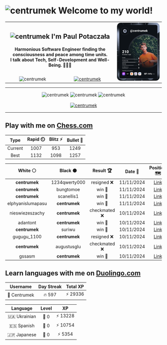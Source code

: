 <h1>
  <img
    src="https://emojis.slackmojis.com/emojis/images/1531849430/4246/blob-sunglasses.gif"
    width="30"
    alt="centrumek"
  />
  Welcome to my world!
</h1>

<table>
  <tbody>
    <tr>
      <td align="center" width="70%" colspan="2">
        <h2>
          <img
            src="https://raw.githubusercontent.com/MartinHeinz/MartinHeinz/master/wave.gif"
            width="30px"
            alt="centrumek"
          />
          I'm Paul Potaczała
        </h2>
        <h4>
          Harmonious Software Engineer finding the consciousness and peace among time units.
          <br/>
          I talk about Tech, Self-Development and Well-Being. 🌿🧘🚀
        </h4>
      </td>
      <td width="30%" rowspan="2">
        <a href="https://app.daily.dev/centrumek">
          <img
            src="./devcard.svg"
            alt="centrumek"
          />
        </a>
      </td>
    </tr>
    <tr align="center">
      <td>
        <img
          src="https://komarev.com/ghpvc/?username=centrumek&label=visitors&color=0e75b6&style=flat"
          alt="centrumek"
        >
      </td>
      <td>
        <a href="https://stackoverflow.com/users/14496012/centrumek">
          <img
            src="https://stackoverflow.com/users/flair/14496012.png?theme=dark"
            alt="centrumek"
          >
        </a>
      </td>
    </tr>
  </tbody>
</table>

---
<div align="center">
  <img 
    src="https://github-readme-stats.vercel.app/api?username=centrumek&show_icons=true&count_private=true&theme=dark&hide_border=true&hide=issues,contribs&bg_color=00000000"
    alt="centrumek"
  />
  <img
    src="https://github-readme-stats.vercel.app/api/top-langs/?username=centrumek&layout=compact&hide_border=true&theme=dark&bg_color=00000000&langs_count=6&exclude_repo=air-statistic-app"
    alt="centrumek"
  />
  <img 
    src="https://github-readme-streak-stats.herokuapp.com?user=centrumek&theme=dark&hide_border=true&background=FFFFFF00"
    alt="centrumek"
  />
  <br/>
  <br/>
  <a href="https://www.buymeacoffee.com/centrumek">
    <img
      src="https://cdn.buymeacoffee.com/buttons/v2/default-orange.png"
      height="50"
      width="210"
      alt="centrumek"
    />
  </a>
</div>

---

## Play with me on [Chess.com](https://www.chess.com/member/centrumek)

<div align="center">
<!--START_SECTION:chessStats-->
<!-- Automatically generated with https://github.com/Balastrong/chess-stats-action -->

| Type | Rapid ⏲️ | Blitz ⚡ | Bullet 🔫 |
|:---:|:---:|:---:|:---:|
| Current | 1007 | 953 | 1249 |
| Best | 1132 | 1098 | 1257 |

| White ⚪ | Black ⚫ | Result 🏆 | Date 📅 | Position 🗺️ | Type 🕕 |
|:---:|:---:|:---:|:---:|:---:|:---:|
| **centrumek** | 1234qwerty000 | resigned ❌ | 11/11/2024 | <a href="http://www.ee.unb.ca/cgi-bin/tervo/fen.pl?select=8/1p5K/8/8/2k5/8/8/q7 w - -">Link</a> | Bullet |
| **centrumek** | bungtomoe | win 🥇 | 11/11/2024 | <a href="http://www.ee.unb.ca/cgi-bin/tervo/fen.pl?select=8/1k2np2/p5p1/P1pq4/8/8/4K3/8 b - -">Link</a> | Bullet |
| **centrumek** | scanellis1 | win 🥇 | 11/11/2024 | <a href="http://www.ee.unb.ca/cgi-bin/tervo/fen.pl?select=6k1/p2r2b1/P2Bp1pp/1p1pP3/3P2q1/2P3n1/6R1/4Q1K1 b - -">Link</a> | Bullet |
| elphyanislumapasu | **centrumek** | win 🥇 | 11/11/2024 | <a href="http://www.ee.unb.ca/cgi-bin/tervo/fen.pl?select=6k1/pp5p/5rpP/8/3R2P1/1P6/P1P5/2K4R w - -">Link</a> | Bullet |
| nieswiezeszachy | **centrumek** | checkmated ❌ | 10/11/2024 | <a href="http://www.ee.unb.ca/cgi-bin/tervo/fen.pl?select=8/p3R1Q1/7k/4rppp/8/8/PPP2PPP/6K1 b - -">Link</a> | Bullet |
| adantont | **centrumek** | win 🥇 | 10/11/2024 | <a href="http://www.ee.unb.ca/cgi-bin/tervo/fen.pl?select=8/8/6k1/4K3/4Pp1p/5r2/8/8 w - -">Link</a> | Bullet |
| **centrumek** | suriwu | win 🥇 | 10/11/2024 | <a href="http://www.ee.unb.ca/cgi-bin/tervo/fen.pl?select=Q7/1Q6/8/8/k6K/8/8/8 b - -">Link</a> | Bullet |
| gugugu_1100 | **centrumek** | resigned ❌ | 10/11/2024 | <a href="http://www.ee.unb.ca/cgi-bin/tervo/fen.pl?select=r1b5/pp1kq3/n1p1pp2/3p3Q/7P/4P2N/PPPP1P2/RNB1KB1R b KQ -">Link</a> | Bullet |
| **centrumek** | augustusglu | checkmated ❌ | 10/11/2024 | <a href="http://www.ee.unb.ca/cgi-bin/tervo/fen.pl?select=2kr4/ppp2p2/1b6/1P2pp2/2R1P2P/3P1Pr1/4B2R/5Kq1 w - -">Link</a> | Bullet |
| gssasm | **centrumek** | win 🥇 | 10/11/2024 | <a href="http://www.ee.unb.ca/cgi-bin/tervo/fen.pl?select=r1b5/pp5Q/2p1p3/4kp2/2P4p/1P2P2P/P3KP2/8 w - -">Link</a> | Bullet |

<!--END_SECTION:chessStats-->
</div>

## Learn languages with me on [Duolingo.com](https://www.duolingo.com/profile/Centrumek)

<div align="center">
<!--START_SECTION:duolingoStats-->
<!-- Automatically generated with https://github.com/centrumek/duolingo-readme-stats-->

| Username | Day Streak | Total XP |
|:---:|:---:|:---:|
| 👤 Centrumek | 🔥 597 | ⚡ 29336 |

| Language | Level | XP |
|:---:|:---:|:---:|
| 🇺🇦 Ukrainian | 👑 0 | ⚡ 13228 |
| 🇪🇸 Spanish | 👑 0 | ⚡ 10754 |
| 🇯🇵 Japanese | 👑 0 | ⚡ 5354 |

<!--END_SECTION:duolingoStats-->
</div>
<!--
**centrumek/centrumek** is a ✨ _special_ ✨ repository because its `README.md` (this file) appears on your GitHub profile.

Here are some ideas to get you started:

- 🔭 I’m currently working on ...
- 🌱 I’m currently learning ...
- 👯 I’m looking to collaborate on ...
- 🤔 I’m looking for help with ...
- 💬 Ask me about ...
- 📫 How to reach me: ...
- 😄 Pronouns: ...
- ⚡ Fun fact: ...
-->
